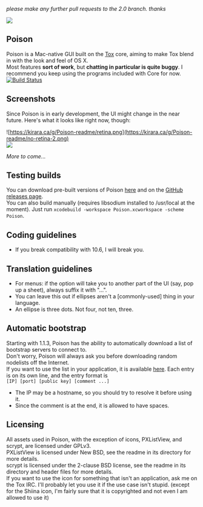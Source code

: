 *please make any further pull requests to the 2.0 branch. thanks*

![](https://kirara.ca/g/icon_512x512.png)

## Poison

Poison is a Mac-native GUI built on the [Tox](https://github.com/irungentoo/ProjectTox-Core) core, aiming to make Tox blend in with the look and feel of OS X.  
Most features **sort of work**, but **chatting in particular is quite buggy**. I recommend you keep using the programs included with Core for now.  
[![Build Status](https://travis-ci.org/stal888/Poison.png)](https://travis-ci.org/stal888/Poison)

## Screenshots

Since Poison is in early development, the UI might change in the near future. Here's what it looks like right now, though:  

![https://kirara.ca/g/Poison-readme/retina.png](https://kirara.ca/g/Poison-readme/no-retina-2.png)  
![](https://kirara.ca/g/Poison-readme/main_window_windows.png)  

*More to come...*

## Testing builds

You can download pre-built versions of Poison [here](https://kirara.ca/poison/releases/) and on the [GitHub releases page](https://github.com/stal888/Poison/releases).  
You can also build manually (requires libsodium installed to /usr/local at the moment). Just run ``xcodebuild -workspace Poison.xcworkspace -scheme Poison``.  

## Coding guidelines
- If you break compatibility with 10.6, I will break you.

## Translation guidelines
- For menus: if the option will take you to another part of the UI (say, pop up a sheet), always suffix it with "...".
- You can leave this out if ellipses aren't a [commonly-used] thing in your language.
- An ellipse is three dots. Not four, not ten, three.

## Automatic bootstrap
Starting with 1.1.3, Poison has the ability to automatically download a list of bootstrap servers to connect to.  
Don't worry, Poison will always ask you before downloading random nodelists off the Internet.  
If you want to use the list in your application, it is available [here](http://kirara.ca/poison/Nodefile). Each entry is on its own line, and the entry format is  
``[IP] [port] [public key] [comment ...]``  
* The IP may be a hostname, so you should try to resolve it before using it.  
* Since the comment is at the end, it is allowed to have spaces.  

## Licensing

All assets used in Poison, with the exception of icons, PXListView, and scrypt, are licensed under GPLv3.  
PXListView is licensed under New BSD, see the readme in its directory for more details.  
scrypt is licensed under the 2-clause BSD license, see the readme in its directory and header files for more details.  
If you want to use the icon for something that isn't an application, ask me on the Tox IRC. I'll probably let you use it if the use case isn't stupid. (except for the Shiina icon, I'm fairly sure that it is copyrighted and not even I am allowed to use it)

